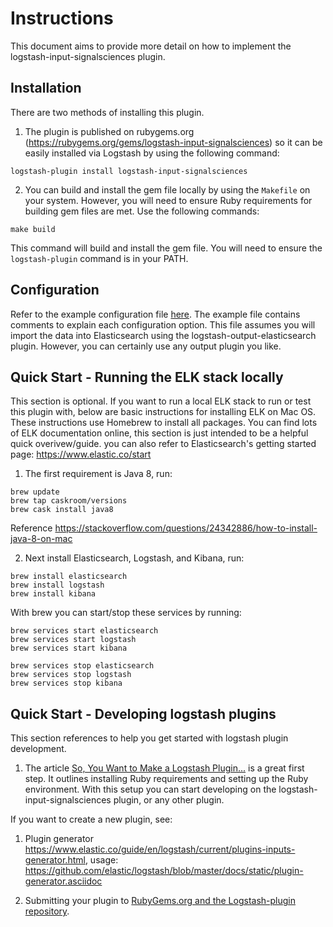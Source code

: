 # Instructions

This document aims to provide more detail on how to implement the logstash-input-signalsciences plugin.

## Installation

There are two methods of installing this plugin.

1. The plugin is published on rubygems.org (https://rubygems.org/gems/logstash-input-signalsciences) so it can be easily installed via Logstash by using the following command:

`logstash-plugin install logstash-input-signalsciences`

2. You can build and install the gem file locally by using the `Makefile` on your system. However, you will need to ensure Ruby requirements for building gem files are met. Use the following commands:

`make build`

This command will build and install the gem file. You will need to ensure the `logstash-plugin` command is in your PATH.

## Configuration

Refer to the example configuration file [here](logstash-input-signalsciences.conf). The example file contains comments to explain each configuration option. This file assumes you will import the data into Elasticsearch using the logstash-output-elasticsearch plugin. However, you can certainly use any output plugin you like.

## Quick Start - Running the ELK stack locally

This section is optional. If you want to run a local ELK stack to run or test this plugin with, below are 
basic instructions for installing ELK on Mac OS. These instructions use Homebrew to install all packages.
You can find lots of ELK documentation online, this section is just intended to be a helpful quick overivew/guide.
you can also refer to Elasticsearch's getting started page: https://www.elastic.co/start

1. The first requirement is Java 8, run:

```shell
brew update
brew tap caskroom/versions
brew cask install java8
```

Reference https://stackoverflow.com/questions/24342886/how-to-install-java-8-on-mac

2. Next install Elasticsearch, Logstash, and Kibana, run:

```shell
brew install elasticsearch
brew install logstash
brew install kibana
```

With brew you can start/stop these services by running:

```shell
brew services start elasticsearch
brew services start logstash
brew services start kibana

brew services stop elasticsearch
brew services stop logstash
brew services stop kibana
```

## Quick Start - Developing logstash plugins

This section references to help you get started with logstash plugin development.

1. The article [So, You Want to Make a Logstash Plugin...](https://dzone.com/articles/so-you-want-to-make-a-logstash-plugin) is a great first step. It outlines installing Ruby requirements and setting up the Ruby environment. With this setup you can start developing on the logstash-input-signalsciences plugin, or any other plugin.

If you want to create a new plugin, see:

1. Plugin generator https://www.elastic.co/guide/en/logstash/current/plugins-inputs-generator.html, usage: https://github.com/elastic/logstash/blob/master/docs/static/plugin-generator.asciidoc

2. Submitting your plugin to [RubyGems.org and the Logstash-plugin repository](https://www.elastic.co/guide/en/logstash/current/submitting-plugin.html).
